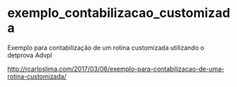 # exemplo_contabilizacao_customizada

Exemplo para contabilização de um rotina customizada utilizando o detprova Advpl

http://rcarloslima.com/2017/03/06/exemplo-para-contabilizacao-de-uma-rotina-customizada/
